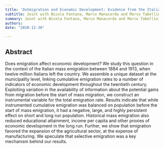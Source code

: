 ```yaml
---
title: 'Outmigration and Economic Development: Evidence from the Italian Mass Migration'
subtitle: Joint with Nicola Fontana, Marco Manacorda and Marco Tabellini
summary: Joint with Nicola Fontana, Marco Manacorda and Marco Tabellini
authors:
date: "2020-12-30"

---
```

## Abstract

Does emigration affect economic development? We study this question in the context of the Italian mass emigration between 1884 and 1913, when twelve million Italians left the country.
We assemble a unique dataset at the municipality level, linking cumulative emigration rates to a number of indicators of economic development throughout the twentieth century.
Exploiting variation in the availability of information about the potential gains from migration before the start of mass migration, we construct an instrumental variable for the total emigration rate.
Results indicate that while instrumented cumulative emigration was balanced on population before the start of mass emigration, it had a negative, large, and highly persistent effect on short and long run population. Historical mass emigration also reduced educational attainment, income per capita and other proxies of economic development in the long run. Further, we show that emigration favored the expansion of the agricultural sector, at the expense of manufacturing. We speculate that selective emigration was a key mechanism behind our results.